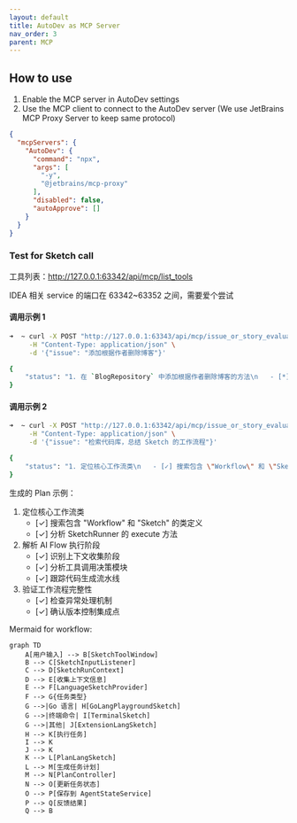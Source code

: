 ```yaml
---
layout: default
title: AutoDev as MCP Server
nav_order: 3
parent: MCP
---
```


## How to use

1. Enable the MCP server in AutoDev settings
2. Use the MCP client to connect to the AutoDev server (We use JetBrains MCP Proxy Server to keep same protocol)

```json
{
  "mcpServers": {
    "AutoDev": {
      "command": "npx",
      "args": [
        "-y",
        "@jetbrains/mcp-proxy"
      ],
      "disabled": false,
      "autoApprove": []
    }
  }
}
```

### Test for Sketch call

工具列表：http://127.0.0.1:63342/api/mcp/list_tools

IDEA 相关 service 的端口在 63342~63352 之间，需要爱个尝试

#### 调用示例 1

```bash
➜  ~ curl -X POST "http://127.0.0.1:63343/api/mcp/issue_or_story_evaluate" \
     -H "Content-Type: application/json" \
     -d '{"issue": "添加根据作者删除博客"}'

{
    "status": "1. 在 `BlogRepository` 中添加根据作者删除博客的方法\n   - [*] 添加 `deleteByAuthor` 方法\n2. 在 `BlogService` 中添加根据作者删除博客的业务逻辑\n   - [*] 添加 `deleteBlogsByAuthor` 方法\n3. 在 `BlogController` 中添加根据作者删除博客的 API 端点\n   - [*] 添加 `DELETE /blog/author/{author}` 端点"
}
```

#### 调用示例 2

```bash
➜  ~ curl -X POST "http://127.0.0.1:63342/api/mcp/issue_or_story_evaluate" \
     -H "Content-Type: application/json" \
     -d '{"issue": "检索代码库，总结 Sketch 的工作流程"}'

{
    "status": "1. 定位核心工作流类\n   - [✓] 搜索包含 \"Workflow\" 和 \"Sketch\" 的类定义\n   - [✓] 分析 SketchRunner 的 execute 方法\n2. 解析 AI Flow 执行阶段\n   - [✓] 识别上下文收集阶段\n   - [✓] 分析工具调用决策模块\n   - [✓] 跟踪代码生成流水线\n3. 验证工作流程完整性\n   - [✓] 检查异常处理机制\n   - [✓] 确认版本控制集成点"
}
```

生成的 Plan 示例：

1. 定位核心工作流类
    - [✓] 搜索包含 "Workflow" 和 "Sketch" 的类定义
    - [✓] 分析 SketchRunner 的 execute 方法
2. 解析 AI Flow 执行阶段
    - [✓] 识别上下文收集阶段
    - [✓] 分析工具调用决策模块
    - [✓] 跟踪代码生成流水线
3. 验证工作流程完整性
    - [✓] 检查异常处理机制
    - [✓] 确认版本控制集成点

Mermaid for workflow:

```mermaid
graph TD
    A[用户输入] --> B[SketchToolWindow]
    B --> C[SketchInputListener]
    C --> D[SketchRunContext]
    D --> E[收集上下文信息]
    E --> F[LanguageSketchProvider]
    F --> G{任务类型}
    G -->|Go 语言| H[GoLangPlaygroundSketch]
    G -->|终端命令| I[TerminalSketch]
    G -->|其他| J[ExtensionLangSketch]
    H --> K[执行任务]
    I --> K
    J --> K
    K --> L[PlanLangSketch]
    L --> M[生成任务计划]
    M --> N[PlanController]
    N --> O[更新任务状态]
    O --> P[保存到 AgentStateService]
    P --> Q[反馈结果]
    Q --> B
```